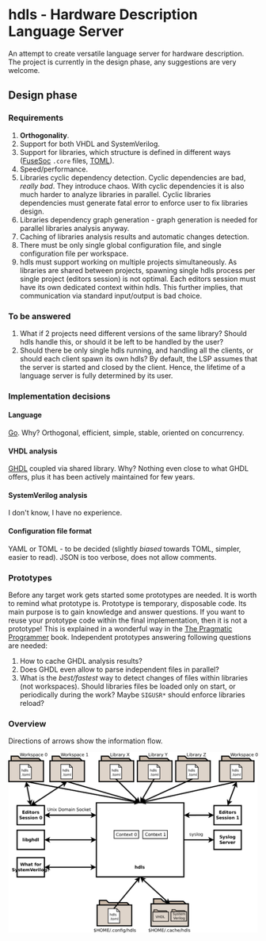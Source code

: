 # hdls - Hardware Description Language Server
An attempt to create versatile language server for hardware description.
The project is currently in the design phase, any suggestions are very welcome.

## Design phase

### Requirements
1. **Orthogonality**.
2. Support for both VHDL and SystemVerilog.
3. Support for libraries, which structure is defined in different ways ([FuseSoc](https://github.com/olofk/fusesoc) `.core` files, [TOML](https://github.com/toml-lang/toml)).
4. Speed/performance.
5. Libraries cyclic dependency detection.
Cyclic dependencies are bad, *really bad*.
They introduce chaos.
With cyclic dependencies it is also much harder to analyze libraries in parallel.
Cyclic libraries dependencies must generate fatal error to enforce user to fix libraries design.
6. Libraries dependency graph generation - graph generation is needed for parallel libraries analysis anyway.
7. Caching of libraries analysis results and automatic changes detection.
8. There must be only single global configuration file, and single configuration file per workspace.
9. hdls must support working on multiple projects simultaneously.
As libraries are shared between projects, spawning single hdls process per single project (editors session) is not optimal.
Each editors session must have its own dedicated context within hdls.
This further implies, that communication via standard input/output is bad choice.

### To be answered

1. What if 2 projects need different versions of the same library?
Should hdls handle this, or should it be left to be handled by the user?
2. Should there be only single hdls running, and handling all the clients, or should each client spawn its own hdls?
By default, the LSP assumes that the server is started and closed by the client.
Hence, the lifetime of a language server is fully determined by its user.

### Implementation decisions

#### Language
[Go](https://golang.org/).
Why?
Orthogonal, efficient, simple, stable, oriented on concurrency.

#### VHDL analysis
[GHDL](https://github.com/ghdl/ghdl) coupled via shared library.
Why?
Nothing even close to what GHDL offers, plus it has been actively maintained for few years.

#### SystemVerilog analysis
I don't know, I have no experience.

#### Configuration file format
YAML or TOML - to be decided (slightly *biased* towards TOML, simpler, easier to read).
JSON is too verbose, does not allow comments.

### Prototypes
Before any target work gets started some prototypes are needed.
It is worth to remind what prototype is.
Prototype is temporary, disposable code.
Its main purpose is to gain knowledge and answer questions.
If you want to reuse your prototype code within the final implementation, then it is not a prototype!
This is explained in a wonderful way in the [The Pragmatic Programmer](https://en.wikipedia.org/wiki/The_Pragmatic_Programmer) book.
Independent prototypes answering following questions are needed:
1. How to cache GHDL analysis results?
2. Does GHDL even allow to parse independent files in parallel?
3. What is the *best/fastest* way to detect changes of files within libraries (not workspaces).
Should libraries files be loaded only on start, or periodically during the work?
Maybe `SIGUSR*` should enforce libraries reload?

### Overview

Directions of arrows show the information flow.
<p align="center"><img src="/images/overview.svg?raw=true"/></p>
